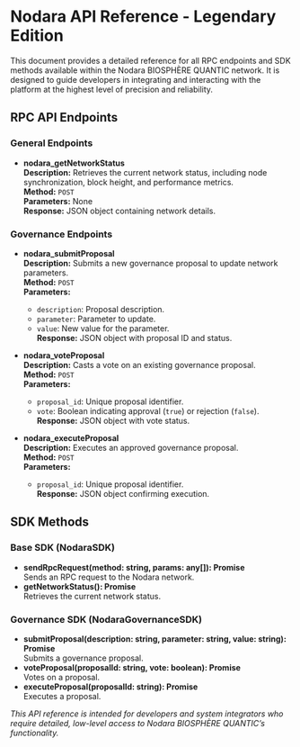 # Nodara API Reference - Legendary Edition

This document provides a detailed reference for all RPC endpoints and SDK methods available within the Nodara BIOSPHÈRE QUANTIC network. It is designed to guide developers in integrating and interacting with the platform at the highest level of precision and reliability.

## RPC API Endpoints

### General Endpoints
- **nodara_getNetworkStatus**  
  **Description:** Retrieves the current network status, including node synchronization, block height, and performance metrics.  
  **Method:** `POST`  
  **Parameters:** None  
  **Response:** JSON object containing network details.

### Governance Endpoints
- **nodara_submitProposal**  
  **Description:** Submits a new governance proposal to update network parameters.  
  **Method:** `POST`  
  **Parameters:**  
  - `description`: Proposal description.  
  - `parameter`: Parameter to update.  
  - `value`: New value for the parameter.  
  **Response:** JSON object with proposal ID and status.

- **nodara_voteProposal**  
  **Description:** Casts a vote on an existing governance proposal.  
  **Method:** `POST`  
  **Parameters:**  
  - `proposal_id`: Unique proposal identifier.  
  - `vote`: Boolean indicating approval (`true`) or rejection (`false`).  
  **Response:** JSON object with vote status.

- **nodara_executeProposal**  
  **Description:** Executes an approved governance proposal.  
  **Method:** `POST`  
  **Parameters:**  
  - `proposal_id`: Unique proposal identifier.  
  **Response:** JSON object confirming execution.

## SDK Methods

### Base SDK (NodaraSDK)
- **sendRpcRequest(method: string, params: any[]): Promise<any>**  
  Sends an RPC request to the Nodara network.
- **getNetworkStatus(): Promise<any>**  
  Retrieves the current network status.

### Governance SDK (NodaraGovernanceSDK)
- **submitProposal(description: string, parameter: string, value: string): Promise<any>**  
  Submits a governance proposal.
- **voteProposal(proposalId: string, vote: boolean): Promise<any>**  
  Votes on a proposal.
- **executeProposal(proposalId: string): Promise<any>**  
  Executes a proposal.

*This API reference is intended for developers and system integrators who require detailed, low-level access to Nodara BIOSPHÈRE QUANTIC’s functionality.*
